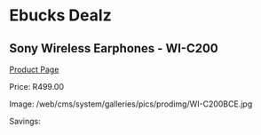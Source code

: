 
# Ebucks Dealz
## Sony Wireless Earphones - WI-C200
[Product Page](https://www.ebucks.com/web/shop/productSelected.do?prodId=867655293&catId=714970029)

Price: R499.00

Image: /web/cms/system/galleries/pics/prodimg/WI-C200BCE.jpg

Savings: 


	